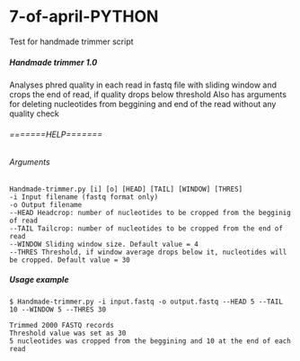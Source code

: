 # 7-of-april-PYTHON
Test for handmade trimmer script

##### Handmade trimmer 1.0

Analyses phred quality in each read in fastq file with sliding window and crops the end of read, if quality drops below threshold
Also has arguments for deleting nucleotides from beggining and end of the read without any quality check

###### =======HELP=======
###### Arguments
```
Handmade-trimmer.py [i] [o] [HEAD] [TAIL] [WINDOW] [THRES]
-i Input filename (fastq format only)  
-o Output filename  
--HEAD Headcrop: number of nucleotides to be cropped from the begginig of read  
--TAIL Tailcrop: number of nucleotides to be cropped from the end of read  
--WINDOW Sliding window size. Default value = 4  
--THRES Threshold, if window average drops below it, nucleotides will be cropped. Default value = 30  
```

##### Usage example
```$ Handmade-trimmer.py -i input.fastq -o output.fastq --HEAD 5 --TAIL 10 --WINDOW 5 --THRES 30```
```
Trimmed 2000 FASTQ records  
Threshold value was set as 30  
5 nucleotides was cropped from the beggining and 10 at the end of each read  
```
